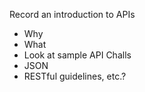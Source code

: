 Record an introduction to APIs
- Why
- What
- Look at sample API Challs
- JSON
- RESTful guidelines, etc.?
